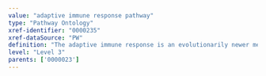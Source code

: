 ```yaml
---
value: "adaptive immune response pathway"
type: "Pathway Ontology"
xref-identifier: "0000235"
xref-dataSource: "PW"
definition: "The adaptive immune response is an evolutionarily newer mechanism that provides great specificity and diversity of antigen recognition, immunological memory and specialized responses. The two types of adaptive immune response pathways are humoral and cellular or cell-mediated."
level: "Level 3"
parents: ['0000023']
---
```

